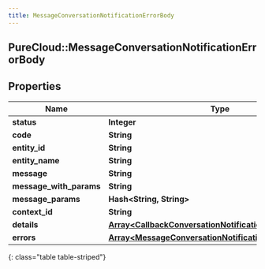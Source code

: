 ```yaml
---
title: MessageConversationNotificationErrorBody
---
```

## PureCloud::MessageConversationNotificationErrorBody

## Properties

|Name | Type | Description | Notes|
|------------ | ------------- | ------------- | -------------|
| **status** | **Integer** |  | [optional] |
| **code** | **String** |  | [optional] |
| **entity_id** | **String** |  | [optional] |
| **entity_name** | **String** |  | [optional] |
| **message** | **String** |  | [optional] |
| **message_with_params** | **String** |  | [optional] |
| **message_params** | **Hash&lt;String, String&gt;** |  | [optional] |
| **context_id** | **String** |  | [optional] |
| **details** | [**Array&lt;CallbackConversationNotificationErrorInfoDetails&gt;**](CallbackConversationNotificationErrorInfoDetails.html) |  | [optional] |
| **errors** | [**Array&lt;MessageConversationNotificationErrorBody&gt;**](MessageConversationNotificationErrorBody.html) |  | [optional] |
{: class="table table-striped"}


